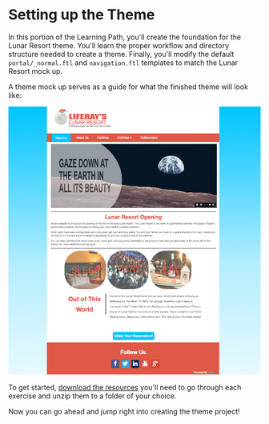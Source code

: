 # Setting up the Theme

In this portion of the Learning Path, you'll create the foundation for the Lunar
Resort theme. You'll learn the proper workflow and directory structure needed to
create a theme. Finally, you'll modify the default `portal/_normal.ftl` and
`navigation.ftl` templates to match the Lunar Resort mock up.

A theme mock up serves as a guide for what the finished theme will look like: 

 ![Figure 1: By the end of this Learning Path, you'll have developed this theme.](../../images/finished-theme.png)

To get started, [download the resources](/documents/10184/581742/themes-learning-path-6.2.zip) you'll need to go through each exercise and unzip them to a folder of your choice. 

Now you can go ahead and jump right into creating the theme project!

